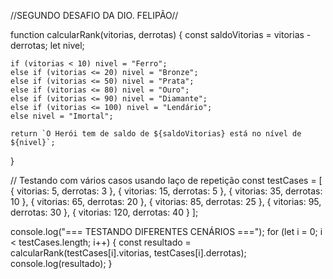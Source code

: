 //SEGUNDO DESAFIO DA DIO. FELIPÃO//


function calcularRank(vitorias, derrotas) {
    const saldoVitorias = vitorias - derrotas;
    let nivel;
    
    if (vitorias < 10) nivel = "Ferro";
    else if (vitorias <= 20) nivel = "Bronze";
    else if (vitorias <= 50) nivel = "Prata";
    else if (vitorias <= 80) nivel = "Ouro";
    else if (vitorias <= 90) nivel = "Diamante";
    else if (vitorias <= 100) nivel = "Lendário";
    else nivel = "Imortal";
    
    return `O Herói tem de saldo de ${saldoVitorias} está no nível de ${nivel}`;
}

// Testando com vários casos usando laço de repetição
const testCases = [
    { vitorias: 5, derrotas: 3 },
    { vitorias: 15, derrotas: 5 },
    { vitorias: 35, derrotas: 10 },
    { vitorias: 65, derrotas: 20 },
    { vitorias: 85, derrotas: 25 },
    { vitorias: 95, derrotas: 30 },
    { vitorias: 120, derrotas: 40 }
];

console.log("=== TESTANDO DIFERENTES CENÁRIOS ===");
for (let i = 0; i < testCases.length; i++) {
    const resultado = calcularRank(testCases[i].vitorias, testCases[i].derrotas);
    console.log(resultado);
}



